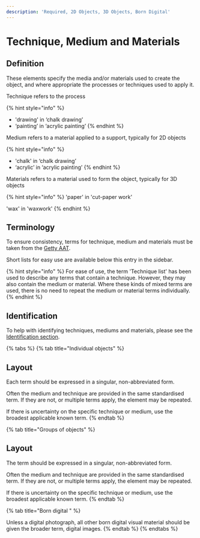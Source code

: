 ```yaml
---
description: 'Required, 2D Objects, 3D Objects, Born Digital'
---
```


# Technique, Medium and Materials

## Definition

These elements specify the media and/or materials used to create the object, and where appropriate the processes or techniques used to apply it.

Technique refers to the process

{% hint style="info" %}
* 'drawing' in ‘chalk drawing’ 
* ‘painting’ in ‘acrylic painting’
{% endhint %}

Medium refers to a material applied to a support, typically for 2D objects

{% hint style="info" %}
* 'chalk' in ‘chalk drawing’ 
* ‘acrylic’ in ‘acrylic painting’
{% endhint %}

Materials refers to a material used to form the object, typically for 3D objects

{% hint style="info" %}
'paper' in 'cut-paper work'

'wax' in 'waxwork' 
{% endhint %}

## Terminology

To ensure consistency, terms for technique, medium and materials must be taken from the [Getty AAT](https://www.getty.edu/research/tools/vocabularies/aat/). 

Short lists for easy use are available below this entry in the sidebar.  

{% hint style="info" %}
For ease of use, the term 'Technique list' has been used to describe any terms that contain a technique. However, they may also contain the medium or material. Where these kinds of mixed terms are used, there is no need to repeat the medium or material terms individually. 
{% endhint %}

## Identification

To help with identifying techniques, mediums and materials, please see the [Identification section](../../../dataset/about/specifics.md). 

{% tabs %}
{% tab title="Individual objects" %}
## Layout

Each term should be expressed in a singular, non-abbreviated form.

Often the medium and technique are provided in the same standardised term. If they are not, or multiple terms apply, the element may be repeated.  

If there is uncertainty on the specific technique or medium, use the broadest applicable known term.
{% endtab %}

{% tab title="Groups of objects" %}
## Layout

The term should be expressed in a singular, non-abbreviated form.

Often the medium and technique are provided in the same standardised term. If they are not, or multiple terms apply, the element may be repeated.  

If there is uncertainty on the specific technique or medium, use the broadest applicable known term.
{% endtab %}

{% tab title="Born digital " %}


Unless a digital photograph, all other born digital visual material should be given the broader term, digital images.
{% endtab %}
{% endtabs %}



## 



